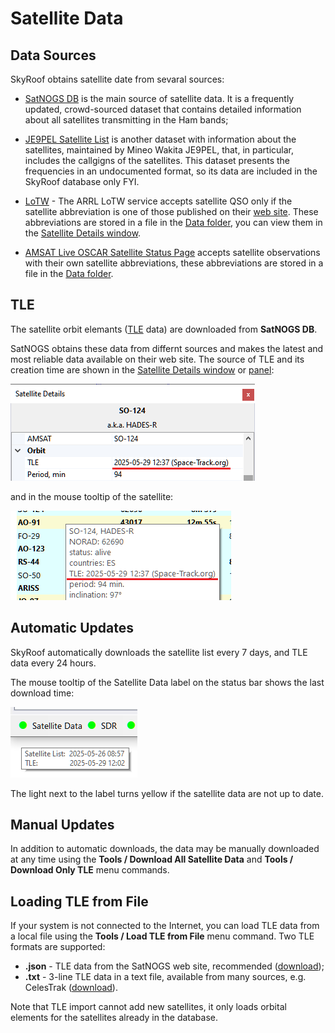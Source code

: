 # Satellite Data

## Data Sources

SkyRoof obtains satellite date from sevaral sources:

- [SatNOGS DB](https://db.satnogs.org/) is the main source of satellite data.
    It is a frequently updated, crowd-sourced dataset that contains detailed information
    about all satellites transmitting in the Ham bands;
- [JE9PEL Satellite List](https://www.ne.jp/asahi/hamradio/je9pel/satslist.htm) is another
    dataset with information about the satellites, maintained by Mineo Wakita JE9PEL, that,
    in particular,
    includes the callgigns of the satellites. This dataset presents the frequencies in an
    undocumented format, so its data are included in the SkyRoof database only FYI.

- [LoTW](https://www.arrl.org/quick-start) - The ARRL LoTW service accepts satellite QSO
    only if the satellite abbreviation is one of those published on their
    [web site](https://lotw.arrl.org/lotw-help/frequently-asked-questions).
    These abbreviations are stored in a file in the
    [Data folder](data_folder.md), you can view them in the
    [Satellite Details window](satellite_details_window.md).

- [AMSAT Live OSCAR Satellite Status Page](https://www.amsat.org/status/) accepts satellite
    observations with their own satellite abbreviations, these abbreviations are stored in a file in the
    [Data folder](data_folder.md).

## TLE

The satellite orbit elemants ([TLE](https://celestrak.org/columns/v04n03/) data)
are downloaded from **SatNOGS DB**.

SatNOGS obtains these data from differnt sources and makes the latest and most reliable data
available on their web site. The source of TLE and its creation time are shown in the
[Satellite Details window](satellite_details_window.md)
or [panel](satellite_details_panel.md):

![TLE Date](../images/tle_date_details.png)

and in the mouse tooltip of the satellite:

![TLE Date](../images/tle_date_tooltip.png)

## Automatic Updates

SkyRoof automatically downloads the satellite list every 7 days, and TLE data every 24 hours.

The mouse tooltip of the Satellite Data label on the status bar shows the last download time:

![Satellite Data Age](../images/satellite_data_age.png)

The light next to the label turns yellow if the satellite data are not up to date.

## Manual Updates

In addition to automatic downloads, the data may be manually downloaded at any time using
the **Tools / Download All Satellite Data** and **Tools / Download Only TLE** menu commands.

## Loading TLE from File

If your system is not connected to the Internet, you can load TLE data from a local file
using the **Tools / Load TLE from File** menu command. Two TLE formats are supported:

- **.json** - TLE data from the SatNOGS web site, recommended ([download](https://db.satnogs.org/api/tle/?format=json));
- **.txt** - 3-line TLE data in a text file, available from many sources, e.g. CelesTrak
    ([download](https://celestrak.org/NORAD/elements/gp.php?GROUP=amateur&FORMAT=tle)).

Note that TLE import cannot add new satellites, it only loads orbital elements for the satellites already in the database.
